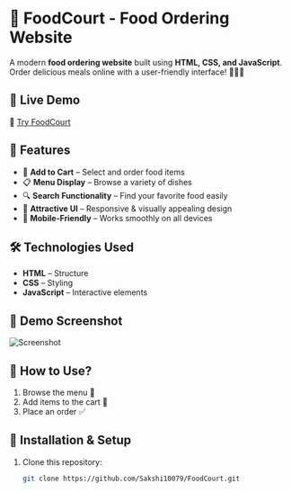 # 🍔 FoodCourt - Food Ordering Website

A modern **food ordering website** built using **HTML, CSS, and JavaScript**. Order delicious meals online with a user-friendly interface! 🍕🍔🥤  

## 🚀 Live Demo  
🔗 [Try FoodCourt](https://sakshi10079.github.io/FoodCourt/)  

## 📌 Features  
- 🛒 **Add to Cart** – Select and order food items  
- 📋 **Menu Display** – Browse a variety of dishes  
- 🔍 **Search Functionality** – Find your favorite food easily  
- 🎨 **Attractive UI** – Responsive & visually appealing design  
- 📱 **Mobile-Friendly** – Works smoothly on all devices  

## 🛠️ Technologies Used  
- **HTML** – Structure  
- **CSS** – Styling  
- **JavaScript** – Interactive elements  

## 📸 Demo Screenshot  
![Screenshot ](https://github.com/user-attachments/assets/e2a7094f-04fd-4c7e-9406-dcfe2ce0c548)

## 🎯 How to Use?  
1. Browse the menu 📜  
2. Add items to the cart 🛒  
3. Place an order ✅  

## 🔧 Installation & Setup  
1. Clone this repository:  
   ```bash
   git clone https://github.com/Sakshi10079/FoodCourt.git

